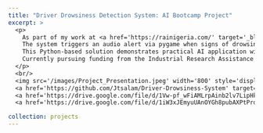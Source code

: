 ```yaml
---
title: "Driver Drowsiness Detection System: AI Bootcamp Project"
excerpt: >
  <p>
    As part of my work at <a href='https://rainigeria.com/' target='_blank'>RAIN</a>, I developed a real-time driver drowsiness detection system using computer vision techniques to monitor eye and mouth aspect ratios with OpenCV.
    The system triggers an audio alert via pygame when signs of drowsiness exceed a threshold, helping prevent fatigue-related accidents among overnight drivers transporting goods across cities in Nigeria.
    This Python-based solution demonstrates practical AI application with potential for deployment on edge devices.
    Currently pursuing funding from the Industrial Research Assistance Program (IRAP) for next-stage development.
  </p>
  <br/>
  <img src='/images/Project_Presentation.jpeg' width='800' style='display:block; margin:auto;'><br/>
  <a href='https://github.com/Jtsalam/Driver-Drowsiness-System' target='_blank'>Code</a> |
  <a href='https://drive.google.com/file/d/1Vw-pf_wFiAMLrpAinb2lv7LipHkQ3yUD/view?usp=sharing' target='_blank'>Demo</a> |
  <a href='https://drive.google.com/file/d/1iW3xJEmyuUAnOYGh8pubAXPtPrd_oFxi/view?usp=sharing' target='_blank'>Presentation</a>

collection: projects
---
```

